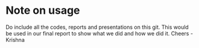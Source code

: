 # Note on usage
Do include all the codes, reports and presentations on this git. This would be used in our final report to show what we did and how we did it. Cheers - Krishna